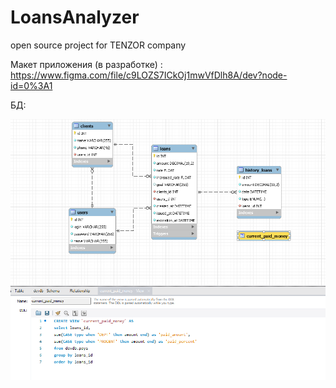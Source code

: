 # LoansAnalyzer
open source project for TENZOR company

Макет приложения (в разработке) : https://www.figma.com/file/c9LOZS7ICkOj1mwVfDlh8A/dev?node-id=0%3A1

БД:



![alt text](https://github.com/aiserrock/LoansAnalyzer/blob/master/LoansAnalyzerDb.png)
